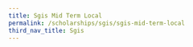 ```yaml
---
title: Sgis Mid Term Local
permalink: /scholarships/sgis/sgis-mid-term-local
third_nav_title: Sgis
---
```

